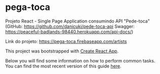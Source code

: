 # pega-toca

Projeto React - Single Page Application consumindo API "Pede-toca" (GitHub: https://github.com/danicuki/pede-toca-api Swagger: https://peaceful-badlands-98440.herokuapp.com/api-docs/)

Link do projeto: https://pega-toca.firebaseapp.com/artists

This project was bootstrapped with [Create React App](https://github.com/facebook/create-react-app).

Below you will find some information on how to perform common tasks.<br>
You can find the most recent version of this guide [here](https://github.com/facebook/create-react-app/blob/master/packages/react-scripts/template/README.md).

